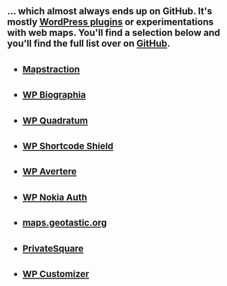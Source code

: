 <!--
.. title: Sometime I Write Code ...
.. slug: codeage
.. date: 2011-08-01 17:05:20
.. tags: 
.. category: 
.. link: 
.. description: 
.. type: text
.. categories: 
.. has_math: no
.. status: draft
.. wp-status: draft
-->

<html><body><h2 id="page-title">
	... which almost always ends up on GitHub. It's mostly <a href="https://profiles.wordpress.org/vicchi" target="_blank" rel="noopener">WordPress plugins</a> or experimentations with web maps. You'll find a selection below and you'll find the full list over on <a href="https://github.com/vicchi" target="_blank" rel="noopener">GitHub</a>.
<ul id="projects_list" class="row">
 	<li class="three columns">
<div>
<h3>
				<a href="https://mapstraction.com" id="code-mxn"><small>Mapstraction</small></a></h3>
</div></li>
 	<li class="three columns">
<div>
<h3>
				<a href="/pages/codeage/wp-biographia/" id="code-wp-biographia" target="_blank" rel="noopener"><small>WP Biographia</small></a></h3>
</div></li>
 	<li class="three columns">
<div>
<h3>
				<a href="/pages/codeage/wp-quadratum/" id="code-wp-quadratum" target="_blank" rel="noopener"><small>WP Quadratum</small></a></h3>
</div></li>
 	<li class="three columns">
<div>
<h3>
				<a href="/pages/codeage/wp-shortcode-shield/" id="code-wp-scs" target="_blank" rel="noopener"><small>WP Shortcode Shield</small></a></h3>
</div></li>
 	<li class="three columns">
<div>
<h3>
				<a href="/pages/codeage/wp-avertere/" id="code-wp-avertere" target="_blank" rel="noopener"><small>WP Avertere</small></a></h3>
</div></li>
 	<li class="three columns">
<div>
<h3>
				<a href="/pages/codeage/wp-nokia-auth/" id="code-wp-na" target="_blank" rel="noopener"><small>WP Nokia Auth</small></a></h3>
</div></li>
 	<li class="three columns">
<div>
<h3>
				<a href="https://maps.geotastic.org/" id="code-maps" target="_blank" rel="noopener"><small>maps.geotastic.org</small></a></h3>
</div></li>
 	<li class="three columns">
<div>
<h3>
				<a href="https://github.com/vicchi/privatesquare" id="code-ps" target="_blank" rel="noopener"><small>PrivateSquare</small></a></h3>
</div></li>
 	<li class="three columns">
<div>
<h3>
				<a href="/pages/codeage/wp-customizer/" id="code-wp-customizer" target="_blank" rel="noopener"><small>WP Customizer</small></a></h3>
</div></li>
</ul>
</h2></body></html>
